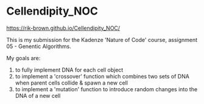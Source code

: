 # Cellendipity_NOC

https://rik-brown.github.io/Cellendipity_NOC/

This is my submission for the Kadenze 'Nature of Code' course, assignment 05 - Genentic Algorithms.

My goals are:
1) to fully implement DNA for each cell object
2) to implement a 'crossover' function which combines two sets of DNA when parent cells collide & spawn a new cell
3) to implement a 'mutation' function to introduce random changes into the DNA of a new cell

